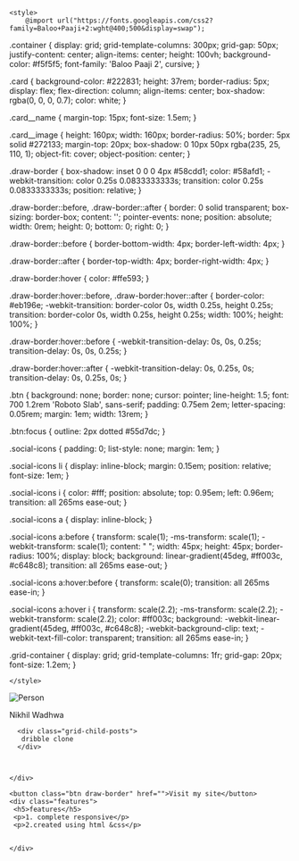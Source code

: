 <!DOCTYPE html>
<html lang="en">
<head>
    <meta charset="UTF-8">
    <meta http-equiv="X-UA-Compatible" content="IE=edge">
    <meta name="viewport" content="width=device-width, initial-scale=1.0">
    <title>Document</title>

    <style>
        @import url("https://fonts.googleapis.com/css2?family=Baloo+Paaji+2:wght@400;500&display=swap");

.container {
  display: grid;
  grid-template-columns: 300px;
  grid-gap: 50px;
  justify-content: center;
  align-items: center;
  height: 100vh;
  background-color: #f5f5f5;
  font-family: 'Baloo Paaji 2', cursive;
}

.card {
  background-color: #222831;
  height: 37rem;
  border-radius: 5px;
  display: flex;
  flex-direction: column;
  align-items: center;
  box-shadow: rgba(0, 0, 0, 0.7);
  color: white;
}

.card__name {
  margin-top: 15px;
  font-size: 1.5em;
}

.card__image {
  height: 160px;
  width: 160px;
  border-radius: 50%;
  border: 5px solid #272133;
  margin-top: 20px;
  box-shadow: 0 10px 50px rgba(235, 25, 110, 1);
  object-fit: cover;
  object-position: center;
}


.draw-border {
  box-shadow: inset 0 0 0 4px #58cdd1;
  color: #58afd1;
  -webkit-transition: color 0.25s 0.0833333333s;
  transition: color 0.25s 0.0833333333s;
  position: relative;
}

.draw-border::before,
.draw-border::after {
  border: 0 solid transparent;
  box-sizing: border-box;
  content: '';
  pointer-events: none;
  position: absolute;
  width: 0rem;
  height: 0;
  bottom: 0;
  right: 0;
}

.draw-border::before {
  border-bottom-width: 4px;
  border-left-width: 4px;
}

.draw-border::after {
  border-top-width: 4px;
  border-right-width: 4px;
}

.draw-border:hover {
  color: #ffe593;
}

.draw-border:hover::before,
.draw-border:hover::after {
  border-color: #eb196e;
  -webkit-transition: border-color 0s, width 0.25s, height 0.25s;
  transition: border-color 0s, width 0.25s, height 0.25s;
  width: 100%;
  height: 100%;
}

.draw-border:hover::before {
  -webkit-transition-delay: 0s, 0s, 0.25s;
  transition-delay: 0s, 0s, 0.25s;
}

.draw-border:hover::after {
  -webkit-transition-delay: 0s, 0.25s, 0s;
  transition-delay: 0s, 0.25s, 0s;
}

.btn {
  background: none;
  border: none;
  cursor: pointer;
  line-height: 1.5;
  font: 700 1.2rem 'Roboto Slab', sans-serif;
  padding: 0.75em 2em;
  letter-spacing: 0.05rem;
  margin: 1em;
  width: 13rem;
}

.btn:focus {
  outline: 2px dotted #55d7dc;
}


.social-icons {
  padding: 0;
  list-style: none;
  margin: 1em;
}

.social-icons li {
  display: inline-block;
  margin: 0.15em;
  position: relative;
  font-size: 1em;
}

.social-icons i {
  color: #fff;
  position: absolute;
  top: 0.95em;
  left: 0.96em;
  transition: all 265ms ease-out;
}

.social-icons a {
  display: inline-block;
}

.social-icons a:before {
  transform: scale(1);
  -ms-transform: scale(1);
  -webkit-transform: scale(1);
  content: " ";
  width: 45px;
  height: 45px;
  border-radius: 100%;
  display: block;
  background: linear-gradient(45deg, #ff003c, #c648c8);
  transition: all 265ms ease-out;
}

.social-icons a:hover:before {
  transform: scale(0);
  transition: all 265ms ease-in;
}

.social-icons a:hover i {
  transform: scale(2.2);
  -ms-transform: scale(2.2);
  -webkit-transform: scale(2.2);
  color: #ff003c;
  background: -webkit-linear-gradient(45deg, #ff003c, #c648c8);
  -webkit-background-clip: text;
  -webkit-text-fill-color: transparent;
  transition: all 265ms ease-in;
}

.grid-container {
  display: grid;
  grid-template-columns: 1fr;
  grid-gap: 20px;
  font-size: 1.2em;
}


    </style>
</head>
<body>
    <div class="container">
  <div class="card">
    <img src="https://codersera.com/blog/wp-content/uploads/2019/07/BLOG-23-L-3.jpg" alt="Person" class="card__image">
    <p class="card__name">Nikhil Wadhwa</p>
    <div class="grid-container">

      <div class="grid-child-posts">
       dribble clone 
      </div>

      

    </div>
   
    <button class="btn draw-border" href="">Visit my site</button>
    <div class="features">
     <h5>features</h5>
     <p>1. complete responsive</p>
     <p>2.created using html &css</p>

    
    </div>

  </div>
  
 
</div>

</body>
</html>
